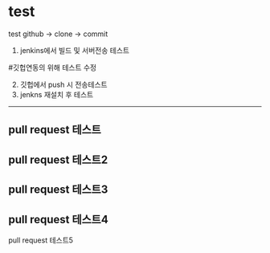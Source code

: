# test
test
github -> clone -> commit

1. jenkins에서 빌드 및 서버전송 테스트

#깃헙연동의 위해 테스트 수정

2. 깃헙에서 push 시 전송테스트
3. jenkns 재설치 후 테스트



------------------
pull request 테스트
------------------
pull request 테스트2
------------------
pull request 테스트3
------------------
pull request 테스트4
------------------
pull request 테스트5
